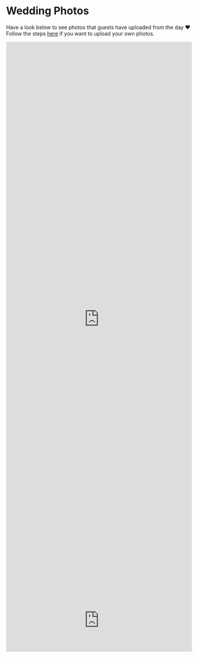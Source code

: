 # Wedding Photos

Have a look below to see photos that guests have uploaded from the day ♥️ Follow the steps [here](https://massacciwedding.com/upload-help) if you want to upload your own photos.

<iframe src="https://drive.google.com/embeddedfolderview?id=1E11SZwCFqJdXlVGBmtxOnFMiUCvaJ4E6#grid" style="width:100%; height:1500px; border:0;"></iframe> <iframe src="https://googledriveembedder.collegefam.com/?key=682683466163-0n6mgiknvsg2rtfkrhllc4lbpe9u7r2n.apps.googleusercontent.com&folderid=1E11SZwCFqJdXlVGBmtxOnFMiUCvaJ4E6" style="border:none;" width="100%"></iframe>

